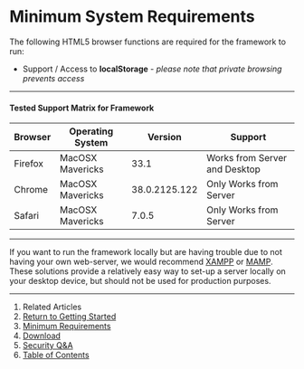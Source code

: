 Minimum System Requirements
===========================

The following HTML5 browser functions are required for the framework to run:

* Support / Access to __localStorage__ - _please note that private browsing prevents access_

---

#### Tested Support Matrix for Framework

| Browser | Operating System | Version | Support |
|---------|------------------|---------|---------|
|Firefox|MacOSX Mavericks|33.1|Works from Server and Desktop|
|Chrome|MacOSX Mavericks|38.0.2125.122|Only Works from Server|
|Safari|MacOSX Mavericks|7.0.5|Only Works from Server|

---

If you want to run the framework locally but are having trouble due to not having your own web-server, we would recommend [XAMPP](https://www.apachefriends.org/) or [MAMP](http://www.mamp.info/). These solutions provide a relatively easy way to set-up a server locally on your desktop device, but should not be used for production purposes.

---

1. Related Articles
2. [Return to Getting Started](../../started/)
3. [Minimum Requirements](../requirements/)
4. [Download](../download/)
5. [Security Q&A](../security/)
6. [Table of Contents](../../../)
